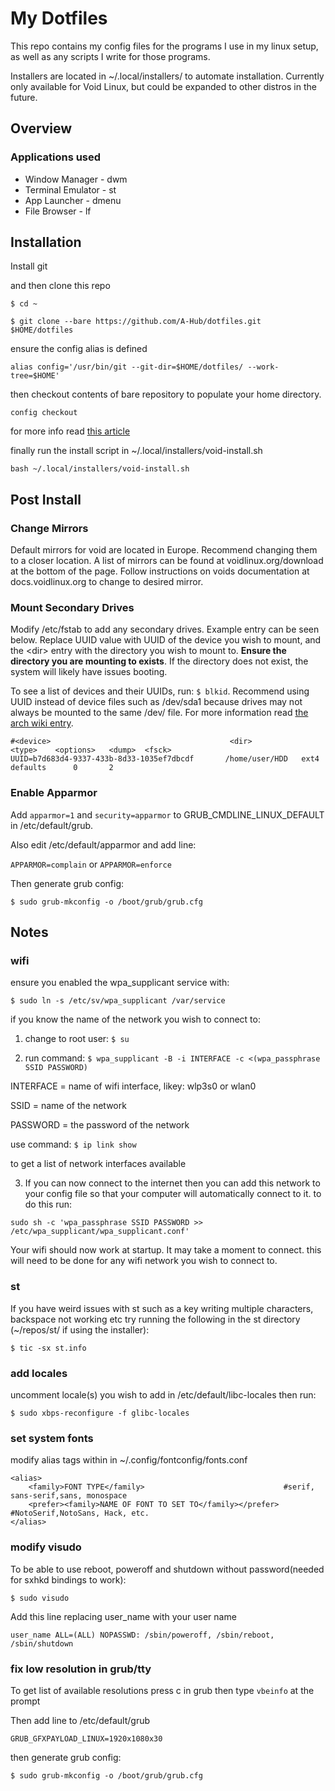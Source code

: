 # My Dotfiles

This repo contains my config files for the programs I use in my linux setup,
as well as any scripts I write for those programs.

Installers are located in ~/.local/installers/ to automate installation.
Currently only available for Void Linux, but could be expanded to other distros
in the future.

## Overview

### Applications used

- Window Manager - dwm
- Terminal Emulator - st
- App Launcher - dmenu
- File Browser - lf

## Installation

Install git

and then clone this repo

`$ cd ~`

`$ git clone --bare https://github.com/A-Hub/dotfiles.git $HOME/dotfiles`

ensure the config alias is defined

`alias config='/usr/bin/git --git-dir=$HOME/dotfiles/ --work-tree=$HOME'`

then checkout contents of bare repository to populate your home directory.

`config checkout`

for more info read [this article](https://www.atlassian.com/git/tutorials/dotfiles)


finally run the install script in ~/.local/installers/void-install.sh

`bash ~/.local/installers/void-install.sh`

## Post Install

### Change Mirrors

Default mirrors for void are located in Europe. Recommend changing them to a closer location.
A list of mirrors can be found at voidlinux.org/download  at the bottom of the page.
Follow instructions on voids documentation at docs.voidlinux.org to change to desired mirror.

### Mount Secondary Drives

Modify /etc/fstab to add any secondary drives. Example entry can be seen below. Replace UUID value with UUID of the device you wish to mount, and the \<dir> entry with the directory you wish to mount to. **Ensure the directory you are mounting to exists**. If the directory does not exist, the system will likely have issues booting.

To see a list of devices and their UUIDs, run: `$ blkid`. Recommend using UUID instead of device files such as /dev/sda1 because drives may not always be mounted to the same /dev/ file. For more information read [the arch wiki entry](https://wiki.archlinux.org/index.php/Fstab).

```
#<device>                                        <dir>            <type>    <options>   <dump>  <fsck>
UUID=b7d683d4-9337-433b-8d33-1035ef7dbcdf       /home/user/HDD   ext4      defaults      0       2
```

### Enable Apparmor
Add `apparmor=1` and `security=apparmor` to GRUB_CMDLINE_LINUX_DEFAULT in /etc/default/grub.

Also edit /etc/default/apparmor and add line:

`APPARMOR=complain` or `APPARMOR=enforce`

Then generate grub config:

`$ sudo grub-mkconfig -o /boot/grub/grub.cfg`




## Notes

### wifi
ensure you enabled the wpa_supplicant service with:

`$ sudo ln -s /etc/sv/wpa_supplicant /var/service`

if you know the name of the network you wish to connect to:

 1. change to root user:
      `$ su`
      
 2. run command:
`$ wpa_supplicant -B -i INTERFACE -c <(wpa_passphrase SSID PASSWORD)`

  INTERFACE = name of wifi interface, likey: wlp3s0 or wlan0
  
  SSID = name of the network
  
  PASSWORD = the password of the network
  
 use command:
    `$ ip link show`
    
  to get a list of network interfaces available


 3. If you can now connect to the internet then you can add this network to your config file so that your computer will automatically connect to it. to do this run:
 
`sudo sh -c 'wpa_passphrase SSID PASSWORD >> /etc/wpa_supplicant/wpa_supplicant.conf'`

Your wifi should now work at startup. It may take a moment to connect. this will need to be done for any wifi network you wish to connect to.

### st
If you have weird issues with st such as a key writing multiple characters, backspace not working etc
try running the following in the st directory (~/repos/st/ if using the installer):

`$ tic -sx st.info`

### add locales
uncomment locale(s) you wish to add in /etc/default/libc-locales then run:

`$ sudo xbps-reconfigure -f glibc-locales`

### set system fonts
modify alias tags within <fontconfig> in ~/.config/fontconfig/fonts.conf

```
<alias>
    <family>FONT TYPE</family>                               #serif, sans-serif,sans, monospace
    <prefer><family>NAME OF FONT TO SET TO</family></prefer> #NotoSerif,NotoSans, Hack, etc.
</alias>
```

### modify visudo
To be able to use reboot, poweroff and shutdown without password(needed for sxhkd bindings to work):

`$ sudo visudo`

Add this line replacing user_name with your user name

`user_name ALL=(ALL) NOPASSWD: /sbin/poweroff, /sbin/reboot, /sbin/shutdown`

### fix low resolution in grub/tty
To get list of available resolutions press c in grub then type `vbeinfo` at the prompt

Then add line to /etc/default/grub

`GRUB_GFXPAYLOAD_LINUX=1920x1080x30`

then generate grub config:

`$ sudo grub-mkconfig -o /boot/grub/grub.cfg`
